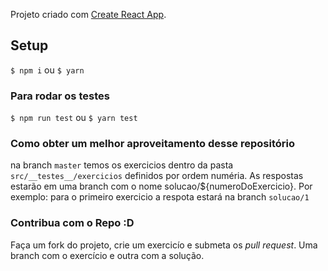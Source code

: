 Projeto criado com [Create React App](https://github.com/facebook/create-react-app).
## Setup

`$ npm i` ou `$ yarn`

### Para rodar os testes

`$ npm run test` ou `$ yarn test`

### Como obter um melhor aproveitamento desse repositório

na branch `master` temos os exercicios dentro da pasta `src/__testes__/exercicios` definidos por ordem numéria. As respostas estarão em uma branch com o nome solucao/${numeroDoExercicio}. Por exemplo: 
para o primeiro exercicio a respota estará na branch `solucao/1` 

### Contribua com o Repo :D

Faça um fork do projeto, crie um exercicío e submeta os _pull request_. Uma branch com o exercício e outra com a solução.